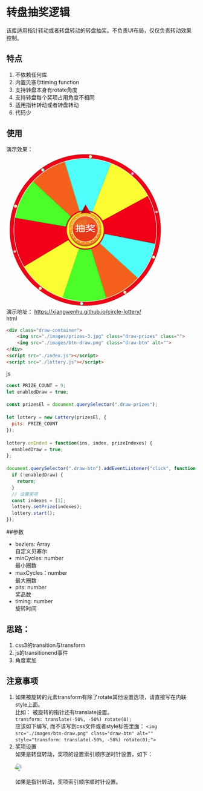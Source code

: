 # 转盘抽奖逻辑
该库适用指针转动或者转盘转动的转盘抽奖。不负责UI布局，仅仅负责转动效果控制。

## 特点
1. 不依赖任何库
2. 内置贝塞尔timing function
3. 支持转盘本身有rotate角度
4. 支持转盘每个奖项占用角度不相同
5. 适用指针转动或者转盘转动
6. 代码少

## 使用
演示效果：  
![xx](./docs/cLottery.gif)   
演示地址： https://xiangwenhu.github.io/circle-lottery/  
html
```html
<div class="draw-container">
    <img src="./images/prizes-3.jpg" class="draw-prizes" class="">
    <img src="./images/btn-draw.png" class="draw-btn" alt="">   
</div>
<script src="./index.js"></script>
<script src="./lottery.js"></script>

```
js
```js
const PRIZE_COUNT = 9;
let enabledDraw = true;

const prizesEl = document.querySelector(".draw-prizes");

let lottery = new Lottery(prizesEl, {
  pits: PRIZE_COUNT
});

lottery.onEnded = function(ins, index, prizeIndexes) {
  enabledDraw = true;
};

document.querySelector(".draw-btn").addEventListener("click", function() {
  if (!enabledDraw) {
    return;
  }
  // 设置奖项
  const indexes = [1];
  lottery.setPrize(indexes);
  lottery.start();
});

```
##参数
* beziers: Array   
自定义贝塞尔
* minCycles: number  
最小圈数
* maxCycles：number   
最大圈数   
* pits: number  
奖品数
* timing: number  
旋转时间


## 思路：
1. css3的transition与transform
2. js的transitionend事件
3. 角度累加



## 注意事项
1. 如果被旋转的元素transform有除了rotate其他设置选项，请直接写在内联style上面。   
比如： 被旋转的指针还有translate设置。  
`transform: translate(-50%, -50%) rotate(0);`   
应该如下编写, 而不该写到css文件或者style标签里面：
`<img src="./images/btn-draw.png" class="draw-btn" alt="" style="transform: translate(-50%, -50%) rotate(0);">`
2. 奖项设置    
   如果是转盘转动，奖项的设置索引顺序逆时针设置，如下：  
    <br>
   <img src="https://xiangwenhu.github.io/circle-lottery/images/prizes-2.jpg" style="transform: rotate(30deg)" height="150px">
   <br> <br>
   如果是指针转动，奖项索引顺序顺时针设置。
